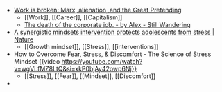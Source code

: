- [Work is broken: Marx, alienation, and the Great Pretending](https://www.strangeclarity.com/p/work-is-broken-marx-alienation-and)
	- [[Work]], [[Career]], [[Capitalism]]
	- [The death of the corporate job. - by Alex - Still Wandering](https://thestillwandering.substack.com/p/the-death-of-the-corporate-job)
- [A synergistic mindsets intervention protects adolescents from stress | Nature](https://www.nature.com/articles/s41586-022-04907-7)
	- [[Growth mindset]], [[Stress]], [[interventions]]
- How to Overcome Fear, Stress, & Discomfort - The Science of Stress Mindset {{video https://youtube.com/watch?v=wgVLfMZ8LtQ&si=xkP0bjAy42owp6Nj}}
	- [[Stress]], [[Fear]], [[Mindset]], [[Discomfort]]
-